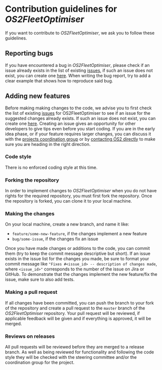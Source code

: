 # Contribution guidelines for *OS2FleetOptimiser*

If you want to contribute to *OS2FleetOptimiser*, we ask you to follow these guidelines.

## Reporting bugs
If you have encountered a bug in *OS2FleetOptimiser*, please check if an issue already exists in the list of existing [issues](https://os2web.atlassian.net/), if such an issue does not exist, you can create one [here](https://os2web.atlassian.net/). When writing the bug report, try to add a clear example that shows how to reproduce said bug.

## Adding new features
Before making making changes to the code, we advise you to first check the list of existing [issues](https://os2web.atlassian.net/) for OS2FleetOptimiser to see if an issue for the suggested changes already exists. If such an issue does not exist, you can create one [here](https://os2web.atlassian.net/). Creating an issue gives an opportunity for other developers to give tips even before you start coding. If you are in the early idea phase, or if your feature requires larger changes, you can discuss it with the [projects coordination group](https://os2.eu) or by [contacting OS2 directly](https://os2.eu/kontakt) to make sure you are heading in the right direction.

### Code style
There is no enforced coding style at this time.  
  
### Forking the repository
In order to implement changes to *OS2FleetOptimiser* when you do not have rights for the required repository, you must first fork the repository. Once the repository is forked, you can clone it to your local machine.

### Making the changes
On your local machine, create a new branch, and name it like:
- `feature/some-new-feature`, if the changes implement a new feature
- `bug/some-issue`, if the changes fix an issue

Once you have made changes or additions to the code, you can commit them (try to keep the commit message descriptive but short). If an issue exists in the issue list for the changes you made, be sure to format your commit message like `"Fixes #<issue_id> -- description of changes made`, where `<issue_id>"` corresponds to the number of the issue on Jira or GitHub. To demonstrate that the changes implement the new feature/fix the issue, make sure to also add tests.

### Making a pull request
If all changes have been committed, you can push the branch to your fork of the repository and create a pull request to the `master` branch of the *OS2FleetOptimiser* repository. Your pull request will be reviewed, if applicable feedback will be given and if everything is approved, it will be merged.

### Reviews on releases

All pull requests will be reviewed before they are merged to a release branch. As well as being reviewed for functionality and following the code style they will be checked with the steering committee and/or the coordination group for the project.

